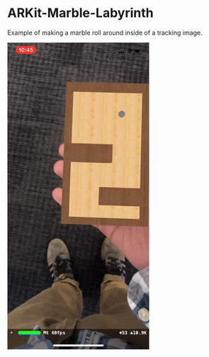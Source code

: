 # ARKit-Marble-Labyrinth
Example of making a marble roll around inside of a tracking image.


![Labyrinth Demo](media/labyrinth-example.gif)